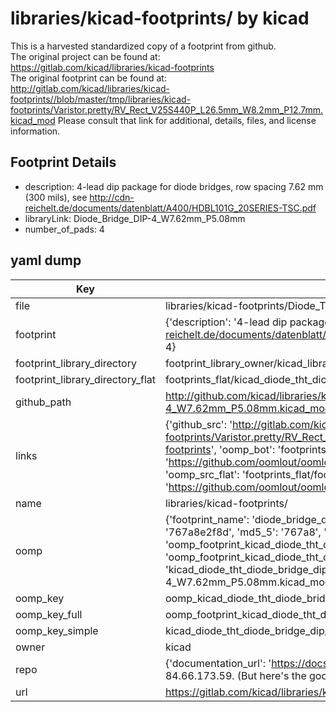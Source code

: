 # libraries/kicad-footprints/ by kicad  
This is a harvested standardized copy of a footprint from github.  
The original project can be found at:  
https://gitlab.com/kicad/libraries/kicad-footprints  
The original footprint can be found at:
http://gitlab.com/kicad/libraries/kicad-footprints//blob/master/tmp/libraries/kicad-footprints/Varistor.pretty/RV_Rect_V25S440P_L26.5mm_W8.2mm_P12.7mm.kicad_mod
Please consult that link for additional, details, files, and license information.  
## Footprint Details
* description: 4-lead dip package for diode bridges, row spacing 7.62 mm (300 mils), see http://cdn-reichelt.de/documents/datenblatt/A400/HDBL101G_20SERIES-TSC.pdf  
* libraryLink: Diode_Bridge_DIP-4_W7.62mm_P5.08mm  
* number_of_pads: 4  
## yaml dump  
| Key | Value |  
| --- | --- |  
| file | libraries/kicad-footprints/Diode_THT.pretty/Diode_Bridge_DIP-4_W7.62mm_P5.08mm.kicad_mod |  
| footprint | {'description': '4-lead dip package for diode bridges, row spacing 7.62 mm (300 mils), see http://cdn-reichelt.de/documents/datenblatt/A400/HDBL101G_20SERIES-TSC.pdf', 'libraryLink': 'Diode_Bridge_DIP-4_W7.62mm_P5.08mm', 'number_of_pads': 4} |  
| footprint_library_directory | footprint_library_owner/kicad_libraries/kicad-footprints/ |  
| footprint_library_directory_flat | footprints_flat/kicad_diode_tht_diode_bridge_dip_4_w7_62mm_p5_08mm/working |  
| github_path | http://github.com/kicad/libraries/kicad-footprints//blob/master/tmp/libraries/kicad-footprints/Diode_THT.pretty/Diode_Bridge_DIP-4_W7.62mm_P5.08mm.kicad_mod |  
| links | {'github_src': 'http://gitlab.com/kicad/libraries/kicad-footprints//blob/master/tmp/libraries/kicad-footprints/Varistor.pretty/RV_Rect_V25S440P_L26.5mm_W8.2mm_P12.7mm.kicad_mod', 'github_src_repo': 'https://gitlab.com/kicad/libraries/kicad-footprints', 'oomp_bot': 'footprints/kicad_diode_tht_diode_bridge_dip_4_w7_62mm_p5_08mm/working', 'oomp_bot_github': 'https://github.com/oomlout/oomlout_oomp_footprint_bot/tree/main/footprints/kicad_diode_tht_diode_bridge_dip_4_w7_62mm_p5_08mm/working', 'oomp_src_flat': 'footprints_flat/footprints_flat/kicad_diode_tht_diode_bridge_dip_4_w7_62mm_p5_08mm/working', 'oomp_src_flat_github': 'https://github.com/oomlout/oomlout_oomp_footprint_src/tree/main/footprints_flat/kicad_diode_tht_diode_bridge_dip_4_w7_62mm_p5_08mm/working'} |  
| name | libraries/kicad-footprints/ |  
| oomp | {'footprint_name': 'diode_bridge_dip_4_w7_62mm_p5_08mm', 'library_name': 'diode_tht', 'md5': '767a8e2f8d570679059542ab19b97fce', 'md5_10': '767a8e2f8d', 'md5_5': '767a8', 'md5_6': '767a8e', 'oomp_key': 'oomp_kicad_diode_tht_diode_bridge_dip_4_w7_62mm_p5_08mm', 'oomp_key_extra': 'oomp_footprint_kicad_diode_tht_diode_bridge_dip_4_w7_62mm_p5_08mm', 'oomp_key_full': 'oomp_footprint_kicad_diode_tht_diode_bridge_dip_4_w7_62mm_p5_08mm_767a8e', 'oomp_key_simple': 'kicad_diode_tht_diode_bridge_dip_4_w7_62mm_p5_08mm', 'original_filename': 'libraries/kicad-footprints/Diode_THT.pretty/Diode_Bridge_DIP-4_W7.62mm_P5.08mm.kicad_mod', 'owner_name': 'kicad'} |  
| oomp_key | oomp_kicad_diode_tht_diode_bridge_dip_4_w7_62mm_p5_08mm |  
| oomp_key_full | oomp_footprint_kicad_diode_tht_diode_bridge_dip_4_w7_62mm_p5_08mm |  
| oomp_key_simple | kicad_diode_tht_diode_bridge_dip_4_w7_62mm_p5_08mm |  
| owner | kicad |  
| repo | {'documentation_url': 'https://docs.github.com/rest/overview/resources-in-the-rest-api#rate-limiting', 'message': "API rate limit exceeded for 84.66.173.59. (But here's the good news: Authenticated requests get a higher rate limit. Check out the documentation for more details.)"} |  
| url | https://gitlab.com/kicad/libraries/kicad-footprints |  

